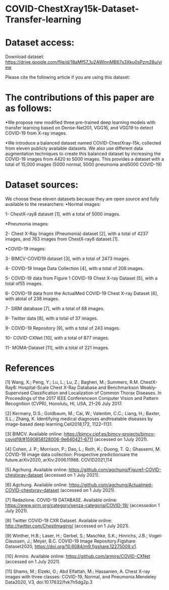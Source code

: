 # COVID-ChestXray15k-Dataset-Transfer-learning

# Dataset access:
Download dataset: https://drive.google.com/file/d/18aMf57_1u2AWInnMB67s3Xku0sPzm28u/view

Please cite the following article if you are using this dataset: 

# The contributions of this paper are as follows:
•We  propose  new  modified  three  pre-trained  deep  learning  models  with  transfer learning  based  on  Dense-Net201,  VGG16,  and  VGG19  to  detect  COVID-19  from X-ray images.

•We introduce a balanced dataset named COVID-ChestXray-15k, collected from eleven publicly available datasets. We also use different data augmentation techniques to create this balanced dataset by increasing the COVID-19 images from 4420 to 5000 images. This provides a dataset with a total of 15,000 images (5000 normal, 5000 pneumonia and5000 COVID-19)

# Dataset sources:
We choose these eleven datasets because they are open source and fully available to the researchers:
•Normal images:

1- ChestX-ray8 dataset [1], with a total of 5000 images.

•Pneumonia images:

2- Chest X-Ray Images (Pneumonia) dataset [2], with a total of 4237 images, and 763 images from ChestX-ray8 dataset.[1].

•COVID-19 images:

3- BIMCV-COVID19 dataset [3], with a total of 2473 images.

4- COVID-19 Image Data Collection [4], with a total of 208 images.

5- COVID-19 data from Figure 1 COVID-19 Chest X-ray Dataset [5], with a total of55 images.

6- COVID-19 data from the ActualMed COVID-19 Chest X-ray Dataset [6], with atotal of 238 images.

7- SIRM database [7], with a total of 68 images.

8- Twitter data [8], with a total of 37 images.

9- COVID-19 Repository [9], with a total of 243 images.

10- COVID-CXNet [10], with a total of 877 images.

11- MOMA-Dataset [11], with a total of 221 images.

# References 
[1] Wang, X.; Peng, Y.; Lu, L.; Lu, Z.; Bagheri, M.; Summers, R.M. ChestX-Ray8: Hospital-Scale Chest X-Ray Database and Benchmarkson Weakly-Supervised Classification and Localization of Common Thorax Diseases. In Proceedings of the 2017 IEEE Conferenceon Computer Vision and Pattern Recognition (CVPR), Honolulu, HI, USA, 21–26 July 2017.

[2] Kermany, D.S.; Goldbaum, M.; Cai, W.; Valentim, C.C.; Liang, H.; Baxter, S.L.; Zhang, K. Identifying medical diagnoses andtreatable diseases by image-based deep learning.Cell2018,172, 1122–1131.

[3] BIMCV. Available online: https://bimcv.cipf.es/bimcv-projects/bimcv-covid19/#1590858128006-9e640421-6711 (accessed on 1July 2021).

[4] Cohen, J. P.; Morrison, P.; Dao, L.; Roth, K.; Duong, T. Q.; Ghassemi, M. COVID-19 image data collection: Prospective predictionsare the future.arXiv2020, arXiv:2006.11988.
COVID2021,114

[5] Agchung. Available online: https://github.com/agchung/Figure1-COVID-chestxray-dataset (accessed on 1 July 2021).

[6] Agchung. Available online: https://github.com/agchung/Actualmed-COVID-chestxray-dataset (accessed on 1 July 2021).

[7] Redazione. COVID-19 DATABASE. Available online: https://www.sirm.org/category/senza-categoria/COVID-19/ (accessedon 1 July 2021).

[8] Twitter COVID-19 CXR Dataset. Available online: http://twitter.com/ChestImaging/ (accessed on 1 July 2021).

[9] Winther, H.B.; Laser, H.; Gerbel, S.; Maschke, S.K.; Hinrichs, J.B.; Vogel-Claussen, J.; Meyer, B.C. COVID-19 Image Repository.Figshare Dataset2020, https://doi.org/10.6084/m9.figshare.12275009.v1.

[10] Armiro. Available online: https://github.com/armiro/COVID-CXNet (accessed on 1 July 2021).

[11] Shams, M.; Elzeki, O.; Abd Elfattah, M.; Hassanien, A. Chest X-ray images with three classes: COVID-19, Normal, and Pneumonia.Mendeley Data2020, V3, doi:10.17632/fvk7h5dg2p.3
